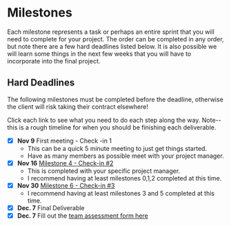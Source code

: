 # Milestones

Each milestone represents a task or perhaps an entire sprint that you will need to complete for your project. The order can be completed in any order, but note there are a few hard deadlines listed below. It is also possible we will learn some things in the next few weeks that you will have to incorporate into the final project.

## Hard Deadlines 

The following milestones must be completed before the deadline, otherwise the client will risk taking their contract elsewhere!

Click each link to see what you need to do each step along the way. Note--this is a rough timeline for when you should be finishing each deliverable.

- [x] **Nov 9** First meeting - Check -in 1
	- This can be a quick 5 minute meeting to just get things started.
 	- Have as many members as possible meet with your project manager.
- [x] **Nov 16** [Milestone 4 - Check-in #2](./4/README.md) 
	- This is completed with your specific project manager.
	- I recommend having at least milestones 0,1,2 completed at this time.
- [x] **Nov 30** [Milestone 6 - Check-in #3](./6/README.md) 
	- I recommend having at least milestones 3 and 5 completed at this time.
- [x] **Dec. 7** Final Deliverable 
- [x] **Dec. 7** Fill out the [team assessment form here](https://forms.gle/oULiS6RRnQy82FCSA)
